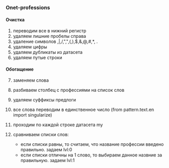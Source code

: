 ### Onet-professions

#### Очистка

1. переводим все в нижний регистр
2. удаляем лишние пробелы справа
3. удаление символов \,|,/,",",(,),$,&,@,#,*, .
4. удаляем цифры
5. удаляем дубликаты из датасета
6. удаляем путые строки

#### Обогащение

7. заменяем слова
9. разбиваем столбец с профессиями на список слов
8. удаляем суффиксы предлоги
10. все слова переводим в единственное число (from pattern.text.en import singularize)


11. проходим по каждой строке датасета my
12. сравниваем списки слов:
    - если списки равны, то считаем, что название
        профессии введено правильно. задаем lvl:0
    - если списки отличны на 1 слово, то выбираем
        данное назвние за правильную. задаем lvl:1